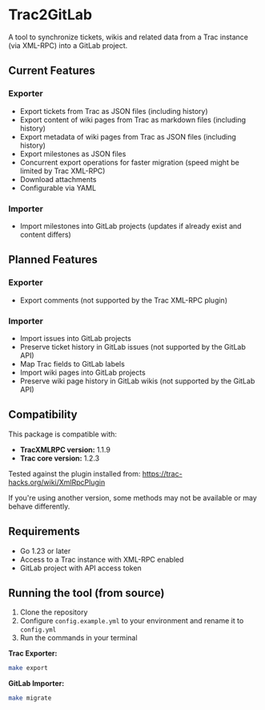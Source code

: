 # Trac2GitLab

A tool to synchronize tickets, wikis and related data from a Trac instance (via XML-RPC) into a GitLab project.

## Current Features

### Exporter

- Export tickets from Trac as JSON files (including history)
- Export content of wiki pages from Trac as markdown files (including history)
- Export metadata of wiki pages from Trac as JSON files (including history)
- Export milestones as JSON files
- Concurrent export operations for faster migration (speed might be limited by Trac XML-RPC)
- Download attachments
- Configurable via YAML

### Importer

- Import milestones into GitLab projects (updates if already exist and content differs)

## Planned Features

### Exporter

- Export comments (not supported by the Trac XML-RPC plugin)

### Importer

- Import issues into GitLab projects
- Preserve ticket history in GitLab issues (not supported by the GitLab API)
- Map Trac fields to GitLab labels
- Import wiki pages into GitLab projects
- Preserve wiki page history in GitLab wikis (not supported by the GitLab API)

## Compatibility

This package is compatible with:

- **TracXMLRPC version:** 1.1.9
- **Trac core version:** 1.2.3

Tested against the plugin installed from: https://trac-hacks.org/wiki/XmlRpcPlugin

If you're using another version, some methods may not be available or may behave differently.

## Requirements

- Go 1.23 or later
- Access to a Trac instance with XML-RPC enabled
- GitLab project with API access token

## Running the tool (from source)

1. Clone the repository
2. Configure `config.example.yml` to your environment and rename it to `config.yml`
3. Run the commands in your terminal

**Trac Exporter:**

```bash
make export
```

**GitLab Importer:**

```bash
make migrate
```
